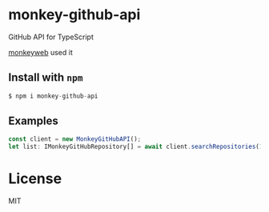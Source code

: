 
# monkey-github-api

GitHub API for TypeScript

[monkeyweb](https://github.com/coderyi/monkeyweb) used it

## Install with `npm`

```ts
$ npm i monkey-github-api
```

## Examples

```ts
const client = new MonkeyGitHubAPI();
let list: IMonkeyGitHubRepository[] = await client.searchRepositories(1, 'TypeScript')
```

# License

MIT